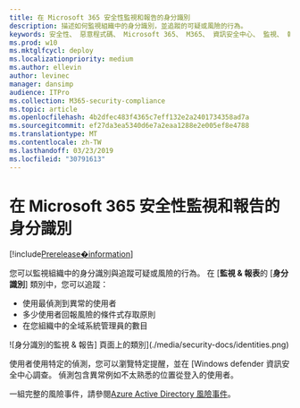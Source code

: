 ```yaml
---
title: 在 Microsoft 365 安全性監視和報告的身分識別
description: 描述如何監視組織中的身分識別，並追蹤的可疑或風險的行為。
keywords: 安全性、 惡意程式碼、 Microsoft 365、 M365、 資訊安全中心、 監視、 報表、 身分識別
ms.prod: w10
ms.mktglfcycl: deploy
ms.localizationpriority: medium
ms.author: ellevin
author: levinec
manager: dansimp
audience: ITPro
ms.collection: M365-security-compliance
ms.topic: article
ms.openlocfilehash: 4b2dfec483f4365c7eff132e2a2401734358ad7a
ms.sourcegitcommit: ef27da3ea5340d6e7a2eaa1288e2e005ef8e4788
ms.translationtype: MT
ms.contentlocale: zh-TW
ms.lasthandoff: 03/23/2019
ms.locfileid: "30791613"
---
```

# <a name="monitor-and-report-identities-in-microsoft-365-security"></a>在 Microsoft 365 安全性監視和報告的身分識別

[!include[Prerelease�information](prerelease.md)]

您可以監視組織中的身分識別與追蹤可疑或風險的行為。 在 [**監視 & 報表**的 [**身分識別**] 類別中，您可以追蹤：

* 使用最偵測到異常的使用者
* 多少使用者回報風險的條件式存取原則
* 在您組織中的全域系統管理員的數目

![身分識別的監視 & 報告] 頁面上的類別](./media/security-docs/identities.png)

使用者使用特定的偵測，您可以瀏覽特定提醒，並在 [Windows defender 資訊安全中心調查。 偵測包含異常例如不太熟悉的位置從登入的使用者。

一組完整的風險事件，請參閱[Azure Active Directory 風險事件](https://docs.microsoft.com/azure/active-directory/reports-monitoring/concept-risk-events)。
